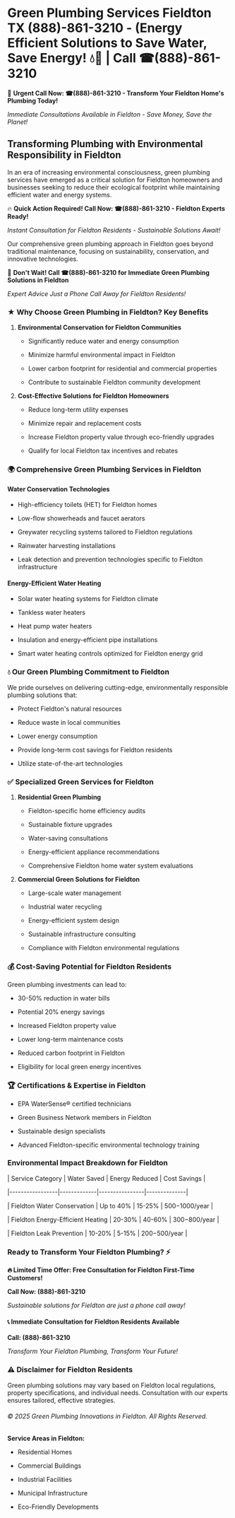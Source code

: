 # Green Plumbing Services Fieldton TX (888)-861-3210 - (Energy Efficient Solutions to Save Water, Save Energy! 💧🌿 | Call ☎(888)-861-3210

🚨 **Urgent Call Now: ☎(888)-861-3210 - Transform Your Fieldton Home's Plumbing Today!**
*Immediate Consultations Available in Fieldton - Save Money, Save the Planet!*

## Transforming Plumbing with Environmental Responsibility in Fieldton

In an era of increasing environmental consciousness, green plumbing services have emerged as a critical solution for Fieldton homeowners and businesses seeking to reduce their ecological footprint while maintaining efficient water and energy systems. 

🔥 **Quick Action Required! Call Now: ☎(888)-861-3210 - Fieldton Experts Ready!**
*Instant Consultation for Fieldton Residents - Sustainable Solutions Await!*

Our comprehensive green plumbing approach in Fieldton goes beyond traditional maintenance, focusing on sustainability, conservation, and innovative technologies.

🚨 **Don't Wait! Call ☎(888)-861-3210 for Immediate Green Plumbing Solutions in Fieldton**
*Expert Advice Just a Phone Call Away for Fieldton Residents!*

### ★ Why Choose Green Plumbing in Fieldton? Key Benefits

1. **Environmental Conservation for Fieldton Communities** 
   - Significantly reduce water and energy consumption
   - Minimize harmful environmental impact in Fieldton
   - Lower carbon footprint for residential and commercial properties
   - Contribute to sustainable Fieldton community development

2. **Cost-Effective Solutions for Fieldton Homeowners** 
   - Reduce long-term utility expenses
   - Minimize repair and replacement costs
   - Increase Fieldton property value through eco-friendly upgrades
   - Qualify for local Fieldton tax incentives and rebates

### 🌍 Comprehensive Green Plumbing Services in Fieldton

#### Water Conservation Technologies
- High-efficiency toilets (HET) for Fieldton homes
- Low-flow showerheads and faucet aerators
- Greywater recycling systems tailored to Fieldton regulations
- Rainwater harvesting installations
- Leak detection and prevention technologies specific to Fieldton infrastructure

#### Energy-Efficient Water Heating
- Solar water heating systems for Fieldton climate
- Tankless water heaters
- Heat pump water heaters
- Insulation and energy-efficient pipe installations
- Smart water heating controls optimized for Fieldton energy grid

### 💧 Our Green Plumbing Commitment to Fieldton

We pride ourselves on delivering cutting-edge, environmentally responsible plumbing solutions that:
- Protect Fieldton's natural resources
- Reduce waste in local communities
- Lower energy consumption
- Provide long-term cost savings for Fieldton residents
- Utilize state-of-the-art technologies

### ✅ Specialized Green Services for Fieldton

1. **Residential Green Plumbing**
   - Fieldton-specific home efficiency audits
   - Sustainable fixture upgrades
   - Water-saving consultations
   - Energy-efficient appliance recommendations
   - Comprehensive Fieldton home water system evaluations

2. **Commercial Green Solutions for Fieldton**
   - Large-scale water management
   - Industrial water recycling
   - Energy-efficient system design
   - Sustainable infrastructure consulting
   - Compliance with Fieldton environmental regulations

### 💰 Cost-Saving Potential for Fieldton Residents

Green plumbing investments can lead to:
- 30-50% reduction in water bills
- Potential 20% energy savings
- Increased Fieldton property value
- Lower long-term maintenance costs
- Reduced carbon footprint in Fieldton
- Eligibility for local green energy incentives

### 🏆 Certifications & Expertise in Fieldton

- EPA WaterSense® certified technicians
- Green Business Network members in Fieldton
- Sustainable design specialists
- Advanced Fieldton-specific environmental technology training

### Environmental Impact Breakdown for Fieldton

| Service Category | Water Saved | Energy Reduced | Cost Savings |
|-----------------|-------------|----------------|--------------|
| Fieldton Water Conservation | Up to 40% | 15-25% | $500-$1000/year |
| Fieldton Energy-Efficient Heating | 20-30% | 40-60% | $300-$800/year |
| Fieldton Leak Prevention | 10-20% | 5-15% | $200-$500/year |

### Ready to Transform Your Fieldton Plumbing? ⚡

**🔥 Limited Time Offer: Free Consultation for Fieldton First-Time Customers!**

**Call Now: (888)-861-3210**
*Sustainable solutions for Fieldton are just a phone call away!*

#### 📞 Immediate Consultation for Fieldton Residents Available

**Call: (888)-861-3210**
*Transform Your Fieldton Plumbing, Transform Your Future!*

### ⚠️ Disclaimer for Fieldton Residents

Green plumbing solutions may vary based on Fieldton local regulations, property specifications, and individual needs. Consultation with our experts ensures tailored, effective strategies.

###### © 2025 Green Plumbing Innovations in Fieldton. All Rights Reserved.

**Service Areas in Fieldton:** 
- Residential Homes
- Commercial Buildings
- Industrial Facilities
- Municipal Infrastructure
- Eco-Friendly Developments